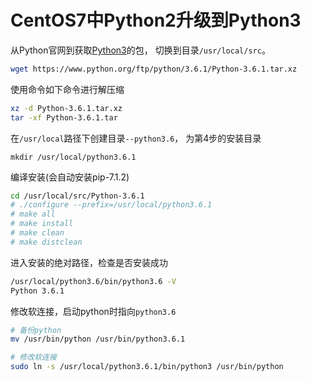 CentOS7中Python2升级到Python3
===

从Python官网到获取[Python3](https://www.python.org/ftp/python/3.6.1/)的包， 切换到目录`/usr/local/src`。

```bash
wget https://www.python.org/ftp/python/3.6.1/Python-3.6.1.tar.xz
```

使用命令如下命令进行解压缩

```bash
xz -d Python-3.6.1.tar.xz
tar -xf Python-3.6.1.tar
```

在`/usr/local`路径下创建目录`--python3.6`， 为第4步的安装目录

```
mkdir /usr/local/python3.6.1
```

编译安装(会自动安装pip-7.1.2)

```bash
cd /usr/local/src/Python-3.6.1
# ./configure --prefix=/usr/local/python3.6.1
# make all
# make install
# make clean
# make distclean
```

进入安装的绝对路径，检查是否安装成功

```bash
/usr/local/python3.6/bin/python3.6 -V
Python 3.6.1
```

修改软连接，启动python时指向`python3.6`

```bash
# 备份python
mv /usr/bin/python /usr/bin/python3.6.1

# 修改软连接
sudo ln -s /usr/local/python3.6.1/bin/python3 /usr/bin/python
```
